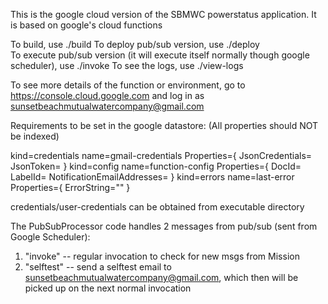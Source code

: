 This is the google cloud version of the SBMWC powerstatus application.  It is based
on google's cloud functions

To build, use ./build
To deploy pub/sub version, use ./deploy       
To execute pub/sub version (it will execute itself normally though google scheduler), use ./invoke
To see the logs, use ./view-logs

To see more details of the function or environment, go to https://console.cloud.google.com and log in
as sunsetbeachmutualwatercompany@gmail.com

Requirements to be set in the google datastore:
(All properties should NOT be indexed)

kind=credentials  name=gmail-credentials   Properties={
    JsonCredentials=<Json encoded credentials>
    JsonToken=<Json encoded token>
}
kind=config  name=function-config  Properties={
    DocId=<docId>
    LabelId=<labelId>
    NotificationEmailAddresses=<email where status and warning msgs go to>
}
kind=errors  name=last-error  Properties={
    ErrorString="<none>" 
}

credentials/user-credentials can be obtained from executable directory

The PubSubProcessor code handles 2 messages from pub/sub (sent from Google Scheduler):
1. "invoke" -- regular invocation to check for new msgs from Mission
2. "selftest" -- send a selftest email to sunsetbeachmutualwatercompany@gmail.com, which
                 then will be picked up on the next normal invocation
